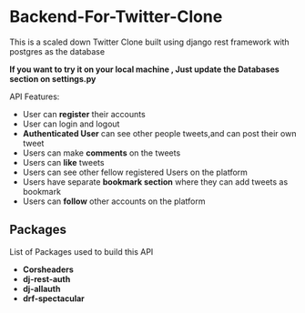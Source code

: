 # Backend-For-Twitter-Clone

This is a scaled down Twitter Clone built using django rest framework with postgres as the database

**If you want to try it on your local machine , Just update the Databases section on settings.py**

API Features:

 - User can **register** their accounts 
 - User can login and logout 
 - **Authenticated User** can see other people tweets,and can post their own tweet
 - Users can make **comments** on the tweets
 - Users can **like** tweets
 - Users can see other fellow registered Users on the platform
 - Users have separate **bookmark section** where they can add tweets as bookmark
 - Users can **follow** other accounts on the platform
 
 
 
 ## Packages 
 
 List of Packages used to build this API
 
  - **Corsheaders**
  - **dj-rest-auth**
  - **dj-allauth**
  - **drf-spectacular**
